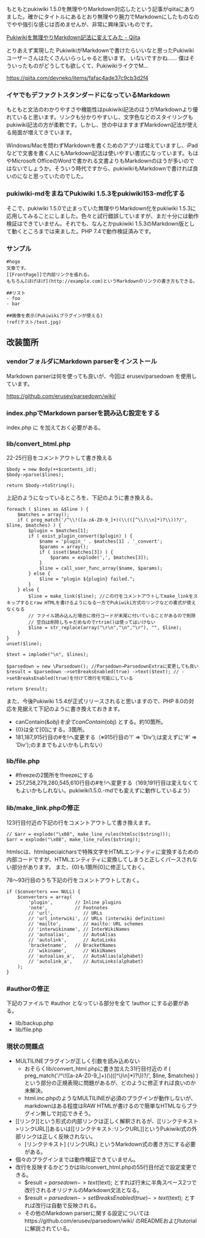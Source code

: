 もともとpukiwiki 1.5.0を無理やりMarkdown対応したという記事がqiitaにありました。確かにタイトルにあるとおり無理やり腕力でMarkdownにしたものなのでやや強引な感じは否めませんが、非常に興味深いものです。

[Pukiwikiを無理やりMarkdown記法に変えてみた - Qiita](https://qiita.com/devneko/items/fafac4ade37c9cb3d2f4)

とりあえず実現した PukiwikiがMarkdownで書けたらいいなと思ったPukiwikiユーザーさんはたくさんいらっしゃると思います。 いないですかね…… 僕はそういったものがどうしても欲しくて、PukiwikiライクでM...

https://qiita.com/devneko/items/fafac4ade37c9cb3d2f4

### イヤでもデファクトスタンダードになっているMarkdown[ ](https://oncologynote.com/?2a74686299#me2031b1)

もともと文法のわかりやすさや機能性はpukiwiki記法のほうがMarkdownより優れていると思います。リンクも分かりやすいし、文字色などのスタイリングもpukiwiki記法の方が柔軟です。しかし、世の中はますまずMarkdown記法が使える局面が増えてきています。

Windows/Macを問わずMarkdownを書くためのアプリは増えていますし、iPadなどで文書を書く人にもMarkdown記法は使いやすい書式になっています。もはやMicrosoft  OfficeのWordで書かれる文書よりもMarkdownのほうが多いのではないでしょうか。そういう時代ですから、pukiwikiもMarkdownで書ければ良いのになと思っていたのでした。

### pukiwiki-mdをまねてPukiwiki 1.5.3をpukiwiki153-md化する[ ](https://oncologynote.com/?2a74686299#v90e5d90)

そこで、pukiwiki 1.5.0で止まっていた無理やりMarkdown化をpukiwiki  1.5.3に応用してみることにしました。色々と試行錯誤していますが、まだ十分には動作検証はできていません。それでも、なんとかpukiwiki  1.5.3のMarkdown版として動くところまでは来ました。PHP 7.4で動作検証済みです。

### サンプル[ ](https://oncologynote.com/?2a74686299#bf6a73a7)

```
#hoge
文章です。
[[FrontPage]]で内部リンクを張れる。
もちろん[ほげほげ](http://example.com)というMarkdownのリンクの書き方もできる。

##リスト
- foo
- bar

##画像を表示(Pukiwikiプラグインが使える)
!ref(テスト/test.jpg)
```

## 改装箇所[ ](https://oncologynote.com/?2a74686299#sceda08c)

### vendorフォルダにMarkdown parserをインストール[ ](https://oncologynote.com/?2a74686299#x59b2f9c)

Markdown parserは何を使っても良いが、今回は erusev/parsedown を使用しています。

https://github.com/erusev/parsedown/wiki/

### index.phpでMarkdown parserを読み込む設定をする[ ](https://oncologynote.com/?2a74686299#d6635a72)

index.php に <?php require('vendor/autoload.php'); ?>を加えておく必要がある。

### lib/convert_html.php[ ](https://oncologynote.com/?2a74686299#d66d18c1)

22-25行目をコメントアウトして書き換える

```
$body = new Body(++$contents_id);
$body->parse($lines);
	
return $body->toString();
```

上記のようになっているところを、下記のように書き換える。

```
foreach ( $lines as &$line ) {
	$matches = array();
	if ( preg_match('/^\\!([a-zA-Z0-9_]+)(\\(([^\\)\\n]*)?\\))?/', $line, $matches) ) {
		$plugin = $matches[1];
		if ( exist_plugin_convert($plugin) ) {
			$name = 'plugin_' . $matches[1] . '_convert';
			$params = array();
			if ( isset($matches[3]) ) {
				$params = explode(',', $matches[3]);
			}
			$line = call_user_func_array($name, $params);
		} else {
			$line = "plugin ${plugin} failed.";
		}
	} else {
		$line = make_link($line); //この行をコメントアウトしてmake_linkをスキップするとraw HTMLを書けるようになる一方でPukiwiki方式のリンクなどの書式が使えなくなる
		// ファイル読み込んだ場合に改行コードが末尾に付いていることがあるので削除
		// 空白は削除しちゃだめなのでrtrim()は使ってはいけない
        $line = str_replace(array("\r\n","\n","\r"), "", $line);
	}
}
unset($line);

$text = implode("\n", $lines);

$parsedown = new \Parsedown(); //Parsedown→ParsedownExtraに変更しても良い
$result = $parsedown ->setBreaksEnabled(true) ->text($text); // ->setBreaksEnabled(true)を付けて改行を可能にしている

return $result;
```

また、今後Pukiwiki 1.5.4が正式リリースされると思いますので、PHP 8.0の対応を見据えて下記のように書き換えておきます。

- canContain(&$obj) を全て canContain($obj) とする。約10箇所。
- {0}は全て[0]にする。3箇所。
- 181,187,915行目の#を!へ変更する（※915行目の'!' => 'Div');は変えずに'#' => 'Div');のままでもよいかもしれない）

### lib/file.php[ ](https://oncologynote.com/?2a74686299#y8a442fd)

- \#freezeの2箇所を!freezeにする
- 257,258,279,280,545,610行目の#を!へ変更する（169,191行目は変えなくてもよいかもしれない。pukiwiki1.5.0.-mdでも変えずに動作しているよう）

### lib/make_link.phpの修正[ ](https://oncologynote.com/?2a74686299#jac9d27b)

123行目付近の下記の行をコメントアウトして書き換えます。

```
// $arr = explode("\x08", make_line_rules(htmlsc($string)));
$arr = explode("\x08", make_line_rules($string));
```

htmlscは、htmlspecialcharsで特殊文字をHTMLエンティティに変換するための内部コードですが、HTMLエンティティに変換してしまうと正しくパースされない部分があります。
 また、{0}も1箇所[0]に修正しておく。

78〜93行目のうち下記の行をコメントアウトしておく。

```
if ($converters === NULL) {
	$converters = array(
		'plugin',        // Inline plugins
		'note',          // Footnotes
		// 'url',           // URLs
		// 'url_interwiki', // URLs (interwiki definition)
		// 'mailto',        // mailto: URL schemes
		// 'interwikiname', // InterWikiNames
		// 'autoalias',     // AutoAlias
		// 'autolink',      // AutoLinks
		'bracketname',   // BracketNames
		// 'wikiname',      // WikiNames
		// 'autoalias_a',   // AutoAlias(alphabet)
		// 'autolink_a',    // AutoLinks(alphabet)
	);
}
```

### #authorの修正[ ](https://oncologynote.com/?2a74686299#u931b205)

下記のファイルで #author となっている部分を全て !author にする必要がある。

- lib/backup.php
- lib/file.php

### 現状の問題点[ ](https://oncologynote.com/?2a74686299#b44e6b32)

- MULTILINEプラグインが正しく引数を読み込めない
  - おそらくlib/convert_html.phpに書き加えた31行目付近の if ( preg_match('/^\\!([a-zA-Z0-9_]+)(\\(([^\\)\\n]*)?\\))?/', $line,  $matches) ) という部分の正規表現に問題があるが、どのように修正すれば良いのか未解決。
  - html.inc.phpのようなMULTILINEが必須のプラグインが動作しないが、markdownはある程度はRAW HTMLが書けるので簡単なHTMLならプラグイン無しで対応できそう。
- [[リンク]]という形式の内部リンクは正しく解釈されるが、[[リンクテキスト>リンクURL]]あるいは[[リンクテキスト:リンクURL]]というPukiwiki式の外部リンクは正しく反映されない。
  - [リンクテキスト] (リンクURL) というMarkdown式の書き方にする必要がある。
- 個々のプラグインまでは動作検証できていません。
- 改行を反映するかどうかはlib/convert_html.phpの55行目付近で設定変更できる。
  - $result = $parsedown->text($text); とすれば行末に半角スペース2つで改行されるオリジナルのMarkdown文法となる。
  - $result = $parsedown ->setBreaksEnabled(true) ->text($text); とすれば改行は自動で反映される。
  - その他のMarkdown parserに関する設定についてはhttps://github.com/erusev/parsedown/wiki/ のREADMEおよびtutorialに解説されている。

